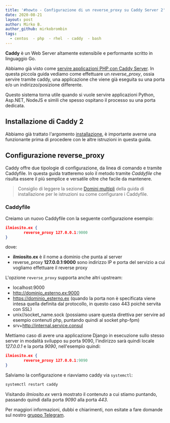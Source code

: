 ```yaml
---
title: '#howto - Configurazione di un reverse_proxy su Caddy Server 2'
date: 2020-08-21
layout: post
author: Mirko B.
author_github: mirkobrombin
tags:
  - centos  - php  - rhel  - caddy  - bash
---
```

**Caddy** è un Web Server altamente estensibile e performante scritto in linguaggio Go.

Abbiamo già visto come <a href="https://linuxhub.it/articles/howto-servire-applicazioni-php-con-caddy-server-su-centos-e-rhel-7-8">servire applicazioni PHP con Caddy Server</a>. In questa piccola guida vediamo come effettuare un *reverse_proxy*, ossia servire tramite caddy, una applicazione che viene già eseguita su una porta e/o un indirizzo/posizione differente.

Questo sistema torna utile quando si vuole servire applicazioni Python, Asp.NET, NodeJS e simili che spesso ospitano il processo su una porta dedicata.

## Installazione di Caddy 2
Abbiamo già trattato l'argomento <a href="https://linuxhub.it/articles/howto-installazione-e-configurazione-di-caddy-server-su-centos-8-rhel-8">installazione</a>, è importante averne una funzionante prima di procedere con le altre istruzioni in questa guida.

## Configurazione reverse_proxy
Caddy offre due tipologie di configurazione, da linea di comando e tramite Caddyfile. In questa guida tratteremo solo il metodo tramite *Caddyfile* che risulta essere il più semplice e versatile oltre che facile da mantenere.

> Consiglio di leggere la sezione <a href="https://linuxhub.it/articles/howto-installazione-e-configurazione-di-caddy-server-su-centos-8-rhel-8#title8">Domini multipli</a> della guida di installazione per le istruzioni su come configurare i Caddyfile.

### Caddyfile
Creiamo un nuovo Caddyfile con la seguente configurazione esempio:

```json
ilmiosito.ex {
		reverse_proxy 127.0.0.1:9000
}
```

dove:
* **ilmiosito.ex** è il nome a dominio che punta al server
* reverse_proxy **127.0.0.1:9000** sono indirizzo IP e porta del servizio a cui vogliamo effettuare il reverse proxy

L'opzione `reverse_proxy` supporta anche altri upstream:

* localhost:9000
* http://dominio_esterno.ex:9000
* https://dominio_esterno.ex (quando la porta non è specificata viene intesa quella definita dal protocollo, in questo caso 443 poichè servita con SSL)
* unix//socket_name.sock (possiamo usare questa direttiva per servire ad esempio contenuti php, puntando quindi al socket php-fpm)
* srv+http://internal.service.consul

Mettiamo caso di avere una applicazione Django in esecuzione sullo stesso server in modalità sviluppo su porta 9090, l'indirizzo sarà quindi locale *127.0.0.1* e la porta *9090*, nell'esempio quindi:

```json
ilmiosito.ex {
		reverse_proxy 127.0.0.1:9090
}
```

Salviamo la configurazione e riavviamo caddy via `systemctl`:

```bash
systemctl restart caddy
```

Visitando *ilmiosito.ex* verrà mostrato il contenuto a cui stiamo puntando, passando quindi dalla porta *9090* alla porta *443*.


Per maggiori informazioni, dubbi e chiarimenti, non esitate a fare domande sul nostro [gruppo Telegram](https://t.me/linuxpeople).
